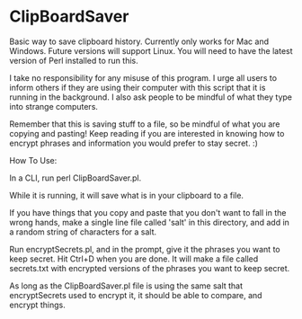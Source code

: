 # ClipBoardSaver
Basic way to save clipboard history. Currently only works for Mac and Windows. Future versions will support Linux. You will need to have the latest version of Perl installed to run this.

I take no responsibility for any misuse of this program. I urge all users to inform others if they are using their computer with this script that it is running in the background. I also ask people to be mindful of what they type into strange computers.

Remember that this is saving stuff to a file, so be mindful of what you are copying and pasting! Keep reading if you are interested in knowing how to encrypt
phrases and information you would prefer to stay secret. :)

How To Use:

In a CLI, run perl ClipBoardSaver.pl.

While it is running, it will save what is in your clipboard to a file.

If you have things that you copy and paste that you don't want to fall in the wrong hands, make a single line file called 'salt' in this directory, 
and add in a random string of characters for a salt.

Run encryptSecrets.pl, and in the prompt, give it the phrases you want to keep secret. Hit Ctrl+D when you are done.  It will make a file called secrets.txt
with encrypted versions of the phrases you want to keep secret.

As long as the ClipBoardSaver.pl file is using the same salt that encryptSecrets used to encrypt it, it should be able to compare, and encrypt things.
